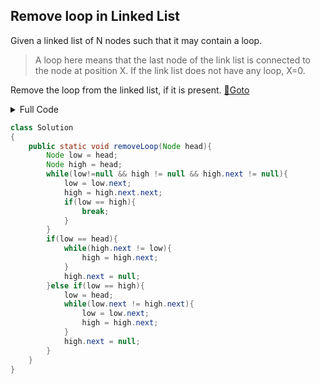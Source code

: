 ## Remove loop in Linked List 
Given a linked list of N nodes such that it may contain a loop.

> A loop here means that the last node of the link list is connected to the node at position X. If the link list does not have any loop, X=0.

Remove the loop from the linked list, if it is present.    [🔗Goto](https://practice.geeksforgeeks.org/problems/remove-loop-in-linked-list/1/?page=1&difficulty[]=1&status[]=unsolved&company[]=Amazon&sortBy=submissions#) 

<details>
<summary>Full Code</summary>

```java
import java.util.*;
import java.io.*;
import java.lang.*;

class Node
{
    int data;
    Node next;
}

class GFG
{
    public static Node newNode(int data){
        Node temp = new Node();
        temp.data = data;
        temp.next = null;
        return temp;
    }
    
    public static void makeLoop(Node head, int x){
        if (x == 0)
            return;
        Node curr = head;
        Node last = head;

        int currentPosition = 1;
        while (currentPosition < x)
        {
            curr = curr.next;
            currentPosition++;
        }
        
        while (last.next != null)
            last = last.next;
        last.next = curr;
    }
    
    public static boolean detectLoop(Node head){
        Node hare = head.next;
        Node tortoise = head;
        while( hare != tortoise )
        {
            if(hare==null || hare.next==null) return false;
            hare = hare.next.next;
            tortoise = tortoise.next;
        }
        return true;
    }
    
    public static int length(Node head){
        int ret=0;
        while(head!=null)
        {
            ret += 1;
            head = head.next;
        }
        return ret;
    }
    
    public static void main (String[] args){
        Scanner sc = new Scanner(System.in);
        int t = sc.nextInt();
        
        while(t--> 0)
        {
            int n = sc.nextInt();
            
            int num = sc.nextInt();
            Node head = newNode(num);
            Node tail = head;
            
            for(int i=0; i<n-1; i++)
            {
                num = sc.nextInt();
                tail.next = newNode(num);
                tail = tail.next;
            }
            
            int pos = sc.nextInt();
            makeLoop(head, pos);
            
            Solution x = new Solution();
            x.removeLoop(head);
            
            if( detectLoop(head) || length(head)!=n )
                System.out.println("0");
            else
                System.out.println("1");
        }
    }
}
```
</details>

```java
class Solution
{
    public static void removeLoop(Node head){
        Node low = head;
        Node high = head;
        while(low!=null && high != null && high.next != null){
            low = low.next;
            high = high.next.next;
            if(low == high){
                break;
            }
        }
        if(low == head){
            while(high.next != low){
                high = high.next;
            }
            high.next = null;
        }else if(low == high){
            low = head;
            while(low.next != high.next){
                low = low.next;
                high = high.next;
            }
            high.next = null;
        }
    }
}
```